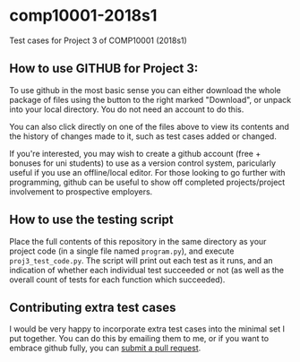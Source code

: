 # comp10001-2018s1
Test cases for Project 3 of COMP10001 (2018s1)

## How to use GITHUB for Project 3:

To use github in the most basic sense you can either download the whole package of files using the button to the right marked "Download", or unpack into your local directory. You do not need an account to do this.

You can also click directly on one of the files above to view its contents and the history of changes made to it, such as test cases added or changed.

If you're interested, you may wish to create a github account (free + bonuses for uni students) to use as a version control system, paricularly useful if you use an offline/local editor. For those looking to go further with programming, github can be useful to show off completed projects/project involvement to prospective employers.

## How to use the testing script

Place the full contents of this repository in the same directory as your project code (in a single file named `program.py`), and execute `proj3_test_code.py`. The script will print out each test as it runs, and an indication of whether each individual test succeeded or not (as well as the overall count of tests for each function which succeeded).

## Contributing extra test cases

I would be very happy to incorporate extra test cases into the minimal set I put together. You can do this by emailing them to me, or if you want to embrace github fully, you can [submit a pull request](https://help.github.com/articles/creating-a-pull-request/).
